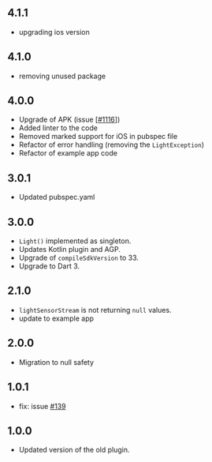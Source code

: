 ## 4.1.1

* upgrading ios version

## 4.1.0

* removing unused package

## 4.0.0

* Upgrade of APK (issue [[#1116](https://github.com/cph-cachet/flutter-plugins/issues/1116)])
* Added linter to the code
* Removed marked support for iOS in pubspec file
* Refactor of error handling (removing the `LightException`)
* Refactor of example app code

## 3.0.1

* Updated pubspec.yaml

## 3.0.0

* `Light()` implemented as singleton.
* Updates Kotlin plugin and AGP.
* Upgrade of `compileSdkVersion` to 33.
* Upgrade to Dart 3.

## 2.1.0

* `lightSensorStream` is not returning `null` values.
* update to example app

## 2.0.0

* Migration to null safety

## 1.0.1

* fix: issue [#139](https://github.com/cph-cachet/carp.sensing-flutter/issues/139)

## 1.0.0

* Updated version of the old plugin.
